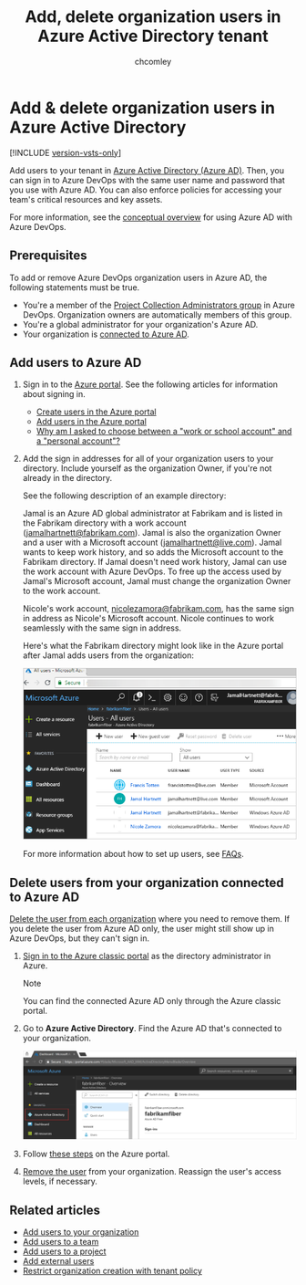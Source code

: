 ﻿---
title: Add, delete organization users in Azure Active Directory tenant
titleSuffix: Azure DevOps Services
ms.custom: seodec18
description: Learn how to add and remove organization users in your connected Azure Active Directory (Azure AD).
ms.technology: devops-accounts
ms.assetid: 22ed079f-0321-4c8b-ab06-a289450fb557
ms.topic: conceptual
ms.author: chcomley
author: chcomley
ms.date: 06/04/2020
monikerRange: 'azure-devops'
---

# Add & delete organization users in Azure Active Directory

[!INCLUDE [version-vsts-only](../../includes/version-vsts-only.md)]

<a name="SetUpCurrentUsers"></a>

Add users to your tenant in [Azure Active Directory (Azure AD)](https://azure.microsoft.com/documentation/articles/active-directory-whatis/). Then, you can sign in to Azure DevOps with the same user name and password that you use with Azure AD. You can also enforce policies for accessing your team's critical resources and key assets.

For more information, see the [conceptual overview](access-with-azure-ad.md) for using Azure AD with Azure DevOps.

## Prerequisites

To add or remove Azure DevOps organization users in Azure AD, the following statements must be true.

- You're a member of the [Project Collection Administrators group](/azure/devops/organizations/security/set-project-collection-level-permissions) in Azure DevOps. Organization owners are automatically members of this group.
- You're a global administrator for your organization's Azure AD.
- Your organization is [connected to Azure AD](connect-organization-to-azure-ad.md).

## Add users to Azure AD

1. Sign in to the [Azure portal](https://portal.azure.com). See the following articles for information about signing in.

   * [Create users in the Azure portal](/azure/active-directory/active-directory-create-users)
   * [Add users in the Azure portal](/azure/active-directory/active-directory-users-create-azure-portal)
   * [Why am I asked to choose between a "work or school account" and a "personal account"?](faq-user-and-permissions-management.md#ChooseOrgAcctMSAcct)

2. Add the sign in addresses for all of your organization users to your directory. Include yourself as the organization Owner, if you're not already in the directory.

   See the following description of an example directory:
  
   Jamal is an Azure AD global administrator at Fabrikam and is listed in the Fabrikam directory with a work account (jamalhartnett@fabrikam.com). Jamal is also the organization Owner and a user with a Microsoft account (jamalhartnett@live.com). Jamal wants to keep work history, and so adds the Microsoft account to the Fabrikam directory. If Jamal doesn't need work history, Jamal can use the work account with Azure DevOps. To free up the access used by Jamal's Microsoft account, Jamal must change the organization Owner to the work account.

   Nicole's work account, nicolezamora@fabrikam.com, has the same sign in address as Nicole's Microsoft account. Nicole continues to work seamlessly with the same sign in address.

   Here's what the Fabrikam directory might look like in the Azure portal after Jamal adds users from the organization:

   ![Directory after adding users](media/manage-work-access/azureaddmembers3.png)

   For more information about how to set up users, see [FAQs](faq-user-and-permissions-management.md).

## Delete users from your organization connected to Azure AD

[Delete the user from each organization](delete-organization-users.md) where you need to remove them. If you delete the user from Azure AD only, the user might still show up in Azure DevOps, but they can't sign in.

1. [Sign in to the Azure classic portal](https://manage.windowsazure.com/) as the directory administrator in Azure.

   > [!NOTE]
   > You can find the connected Azure AD only through the Azure classic portal.

2. Go to **Azure Active Directory**. Find the Azure AD that's connected to your organization.

   ![Find the directory connected to your organization](media/manage-work-access/azurefindconnecteddirectory.png)

3. Follow [these steps](/azure/active-directory/active-directory-users-delete-user-azure-portal) on the Azure portal.

4. [Remove the user](delete-organization-users.md) from your organization. Reassign the user's access levels, if necessary.


## Related articles

- [Add users to your organization](add-organization-users.md)
- [Add users to a team](../security/add-users-team-project.md#add-users-to-a-team)
- [Add users to a project](../security/add-users-team-project.md#add-users-to-a-project)
- [Add external users](add-external-user.md)
- [Restrict organization creation with tenant policy](azure-ad-tenant-policy-restrict-org-creation.md)
    